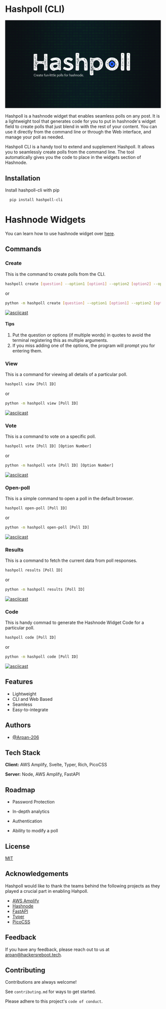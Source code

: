 # Hashpoll (CLI)

![Hashpoll Banner](assets/Hashpoll.png)

Hashpoll is a hashnode widget that enables seamless polls on any post. It is a lightweight tool that generates code for you to put in hashnode's widget field to create polls that just blend in with the rest of your content. You can use it directly from the command line or through the Web interface, and manage your poll as needed.

Hashpoll CLI is a handy tool to extend and supplement Hashpoll. It allows you to seamlessly create polls from the command line. The tool automatically gives you the code to place in the widgets section of Hashnode. 

## Installation

Install hashpoll-cli with pip

```bash
  pip install hashpoll-cli
```
    
# Hashnode Widgets

You can learn how to use hashnode widget over [here](https://townhall.hashnode.com/hashnode-widgets).
## Commands

### Create
This is the command to create polls from the CLI.  

```bash
hashpoll create [question] --option1 [option1] --option2 [option2] --option3 [option3] --option4 [option4]
```
or
```bash
python -m hashpoll create [question] --option1 [option1] --option2 [option2] --option3 [option3] --option4 [option4]
```

[![asciicast](https://asciinema.org/a/pZfU2ZIyot72RmtSD6yzfSioz.svg)](https://asciinema.org/a/pZfU2ZIyot72RmtSD6yzfSioz)

#### Tips
1. Put the question or options (if multiple words) in quotes to avoid the terminal registering this as multiple arguments.
2. If you miss adding one of the options, the program will prompt you for entering them.

### View
This is a command for viewing all details of a particular poll.

```bash
hashpoll view [Poll ID]
```

or 

```bash
python -m hashpoll view [Poll ID]
```

[![asciicast](https://asciinema.org/a/LHrMNStGjVkRMP4hbGu5otF0L.svg)](https://asciinema.org/a/LHrMNStGjVkRMP4hbGu5otF0L)

### Vote
This is a command to vote on a specific poll.

```bash
hashpoll vote [Poll ID] [Option Number]
```

or

```bash
python -m hashpoll vote [Poll ID] [Option Number]
```

[![asciicast](https://asciinema.org/a/1FDpi9gaVHZqeaLuxKAnjXecg.svg)](https://asciinema.org/a/1FDpi9gaVHZqeaLuxKAnjXecg)

### Open-poll
This is a simple command to open a poll in the default browser.

```bash
hashpoll open-poll [Poll ID]
```

or

```bash
python -m hashpoll open-poll [Poll ID]
```

[![asciicast](https://asciinema.org/a/wA9D9Smrwx3H1dVkiaXZ1FzWC.svg)](https://asciinema.org/a/wA9D9Smrwx3H1dVkiaXZ1FzWC)

### Results
This is a command to fetch the current data from poll responses.

```bash
hashpoll results [Poll ID]
```

or

```bash
python -m hashpoll results [Poll ID]
```

[![asciicast](https://asciinema.org/a/p455OvYTuy6e7Q9bECDWWDkbT.svg)](https://asciinema.org/a/p455OvYTuy6e7Q9bECDWWDkbT)

### Code
This is handy commad to generate the Hashnode Widget Code for a particular poll.

```bash
hashpoll code [Poll ID]
```

or 

```bash
python -m hashpoll code [Poll ID]
```

[![asciicast](https://asciinema.org/a/0R0xeOpRnSphSxKHOvVNcq2uR.svg)](https://asciinema.org/a/0R0xeOpRnSphSxKHOvVNcq2uR)
## Features

- Lightweight
- CLI and Web Based
- Seamless
- Easy-to-integrate


## Authors

- [@Arpan-206](https://github.com/Arpan-206)


## Tech Stack

**Client:** AWS Amplify, Svelte, Typer, Rich, PicoCSS

**Server:** Node, AWS Amplify, FastAPI

## Roadmap

- Password Protection

- In-depth analytics

- Authentication

- Ability to modify a poll


## License

[MIT](https://choosealicense.com/licenses/mit/)


## Acknowledgements

Hashpoll would like to thank the teams behind the following projects as they played a crucial part in enabling Hahpoll.

 - [AWS Amplify](https://aws.amazon.com/amplify/)
 - [Hashnode](https://hashnode.com/)
 - [FastAPI](https://fastapi.tiangolo.com/)
 - [Typer](https://typer.tiangolo.com/)
 - [PicoCSS](https://picocss.com/)


## Feedback

If you have any feedback, please reach out to us at [arpan@hackersreboot.tech](mailto:arpan@hackersreboot.tech).


## Contributing

Contributions are always welcome!

See `contributing.md` for ways to get started.

Please adhere to this project's `code of conduct`.

